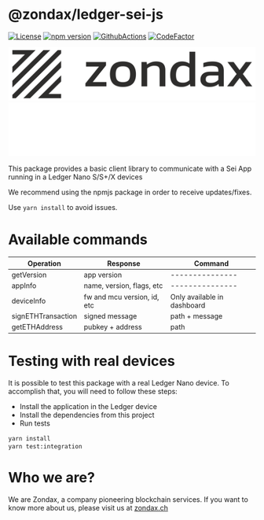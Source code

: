 # @zondax/ledger-sei-js

[![License](https://img.shields.io/badge/License-Apache%202.0-blue.svg)](https://opensource.org/licenses/Apache-2.0)
[![npm version](https://badge.fury.io/js/%40zondax%2Fledger-sei.svg)](https://badge.fury.io/js/%40zondax%2Fledger-sei)
[![GithubActions](https://github.com/zondax/ledger-sei-js/actions/workflows/main.yml/badge.svg)](https://github.com/Zondax/ledger-sei-js/blob/main/.github/workflows/main.yaml)
[![CodeFactor](https://www.codefactor.io/repository/github/zondax/ledger-sei-js/badge)](https://www.codefactor.io/repository/github/zondax/ledger-sei-js)

![zondax_light](docs/zondax_light.png#gh-light-mode-only)
![zondax_dark](docs/zondax_dark.png#gh-dark-mode-only)

This package provides a basic client library to communicate with a Sei App running in a Ledger Nano S/S+/X devices

We recommend using the npmjs package in order to receive updates/fixes.

Use `yarn install` to avoid issues.

# Available commands

| Operation          | Response                    | Command                     |
| ------------------ | --------------------------- | --------------------------- |
| getVersion         | app version                 | ---------------             |
| appInfo            | name, version, flags, etc   | ---------------             |
| deviceInfo         | fw and mcu version, id, etc | Only available in dashboard |
| signETHTransaction | signed message              | path + message              |
| getETHAddress      | pubkey + address            | path                        |

# Testing with real devices

It is possible to test this package with a real Ledger Nano device. To accomplish that, you will need to follow these steps:

- Install the application in the Ledger device
- Install the dependencies from this project
- Run tests

```shell script
yarn install
yarn test:integration
```

# Who we are?

We are Zondax, a company pioneering blockchain services. If you want to know more about us, please visit us at [zondax.ch](https://zondax.ch)

